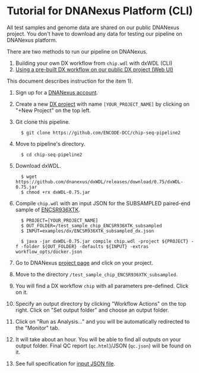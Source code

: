 Tutorial for DNANexus Platform (CLI)
====================================

All test samples and genome data are shared on our public DNANexus project. You don't have to download any data for testing our pipeline on DNANexus platform.

There are two methods to run our pipeline on DNANexus.

1) Building your own DX workflow from `chip.wdl` with dxWDL (CLI)
2) [Using a pre-built DX workflow on our public DX project (Web UI)](tutorial_dx_web.md)

This document describes instruction for the item 1).

1. Sign up for a [DNANexus account](https://platform.dnanexus.com/register).

2. Create a new [DX project](https://platform.dnanexus.com/projects) with name `[YOUR_PROJECT_NAME]` by clicking on "+New Project" on the top left.

3. Git clone this pipeline.
    ```
      $ git clone https://github.com/ENCODE-DCC/chip-seq-pipeline2
    ```

4. Move to pipeline's directory.
    ```
      $ cd chip-seq-pipeline2
    ```

5. Download dxWDL.
    ```
      $ wget https://github.com/dnanexus/dxWDL/releases/download/0.75/dxWDL-0.75.jar
      $ chmod +rx dxWDL-0.75.jar
    ```

6. Compile `chip.wdl` with an input JSON for the SUBSAMPLED paired-end sample of [ENCSR936XTK](https://www.encodeproject.org/experiments/ENCSR936XTK/).
    ```
      $ PROJECT=[YOUR_PROJECT_NAME]
      $ OUT_FOLDER=/test_sample_chip_ENCSR936XTK_subsampled
      $ INPUT=examples/dx/ENCSR936XTK_subsampled_dx.json

      $ java -jar dxWDL-0.75.jar compile chip.wdl -project ${PROJECT} -f -folder ${OUT_FOLDER} -defaults ${INPUT} -extras workflow_opts/docker.json
    ```

7. Go to DNANexus [project page](https://platform.dnanexus.com/projects) and click on your project.

8. Move to the directory `/test_sample_chip_ENCSR936XTK_subsampled`.

9. You will find a DX workflow `chip` with all parameters pre-defined. Click on it. 

10. Specify an output directory by clicking "Workflow Actions" on the top right. Click on "Set output folder" and choose an output folder.

11. Click on "Run as Analysis..." and you will be automatically redirected to the "Monitor" tab.

12. It will take about an hour. You will be able to find all outputs on your output folder. Final QC report (`qc.html`)/JSON (`qc.json`) will be found on it.

13. See full specification for [input JSON file](input.md).
